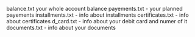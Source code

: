 balance.txt your whole account balance
payements.txt - your planned payements
installments.txt - info about installments
certificates.txt - info about certificates
d_card.txt - info about your debit card and numer of it
documents.txt - info about your documents